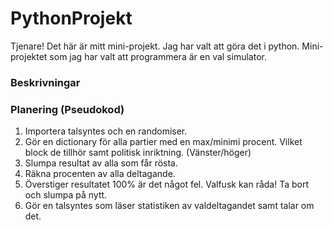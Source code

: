 # PythonProjekt
Tjenare! Det här är mitt mini-projekt. Jag har valt att göra det i python. Mini-projektet som jag har valt att programmera är en
val simulator. 

### Beskrivningar


### Planering (Pseudokod)

1. Importera talsyntes och en randomiser.
2. Gör en dictionary för alla partier med en max/minimi procent. Vilket block de tillhör samt politisk inriktning. (Vänster/höger)
3. Slumpa resultat av alla som får rösta.
4. Räkna procenten av alla deltagande.
5. Överstiger resultatet 100% är det något fel. Valfusk kan råda! Ta bort och slumpa på nytt.
6. Gör en talsyntes som läser statistiken av valdeltagandet samt talar om det.

